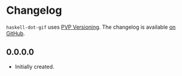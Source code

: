 # Changelog

`haskell-dot-gif` uses [PVP Versioning][1].
The changelog is available [on GitHub][2].

## 0.0.0.0

* Initially created.

[1]: https://pvp.haskell.org
[2]: https://github.com/LuisChDev/haskell-dot-gif/releases
